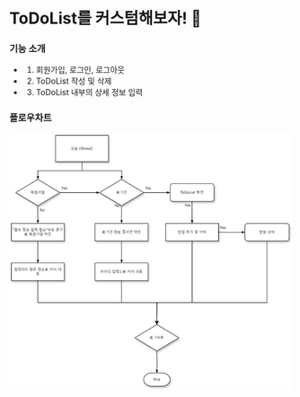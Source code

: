 # ToDoList를 커스텀해보자! 🚀

### 기능 소개

- 1. 회원가입, 로그인, 로그아웃
- 2. ToDoList 작성 및 삭제
- 3. ToDoList 내부의 상세 정보 입력

### 플로우차트

<img src="플로우차트.drawio.png">
